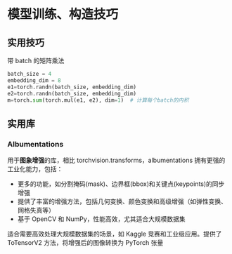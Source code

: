 # 模型训练、构造技巧

## 实用技巧

带 batch 的矩阵乘法

```python
batch_size = 4
embedding_dim = 8
e1=torch.randn(batch_size, embedding_dim)
e2=torch.randn(batch_size, embedding_dim)
m=torch.sum(torch.mul(e1, e2), dim=1)  # 计算每个batch的内积
```

## 实用库

### Albumentations

用于**图象增强**的库，相比 torchvision.transforms，albumentations 拥有更强的工业化能力，包括：

- 更多的功能，如分割掩码(mask)、边界框(bbox)和关键点(keypoints)的同步增强
- 提供了丰富的增强方法，包括几何变换、颜色变换和高级增强（如弹性变换、网格失真等）
- 基于 OpenCV 和 NumPy，性能高效，尤其适合大规模数据集

适合需要高效处理大规模数据集的场景，如 Kaggle 竞赛和工业级应用。提供了 ToTensorV2 方法，将增强后的图像转换为 PyTorch 张量
